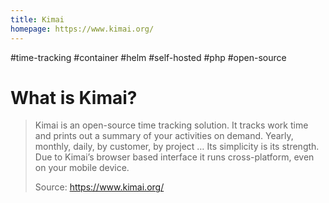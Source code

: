 ```yaml
---
title: Kimai
homepage: https://www.kimai.org/
---
```


#time-tracking #container #helm #self-hosted #php #open-source

# What is Kimai?

> Kimai is an open-source time tracking solution. It tracks work time and prints out a summary of your activities on demand. Yearly, monthly, daily, by customer, by project … Its simplicity is its strength. Due to Kimai’s browser based interface it runs cross-platform, even on your mobile device.
>
> Source: https://www.kimai.org/
